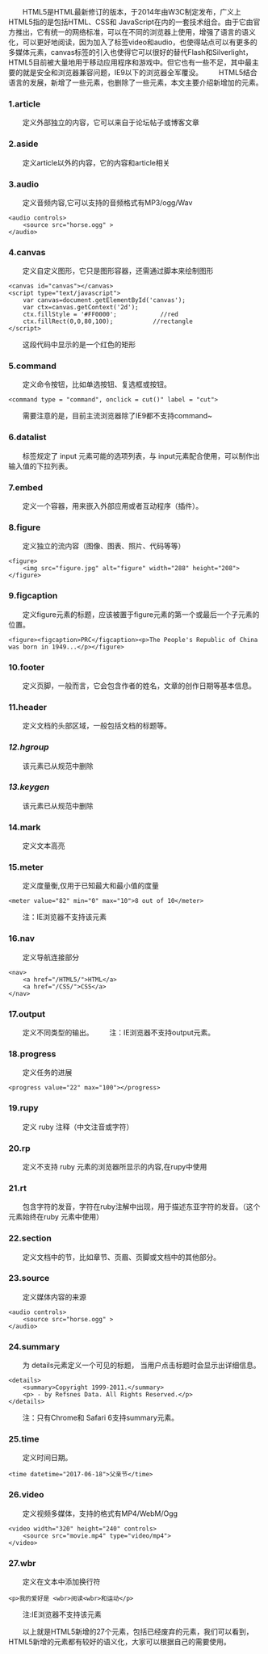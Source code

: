 <!-- #HTML5新增属性 -->
&ensp;&ensp;&ensp;&ensp;HTML5是HTML最新修订的版本，于2014年由W3C制定发布，广义上HTML5指的是包括HTML、CSS和
JavaScript在内的一套技术组合。由于它由官方推出，它有统一的网络标准，可以在不同的浏览器上使用，增强了语言的语义化，可以更好地阅读，因为加入了标签video和audio，也使得站点可以有更多的多媒体元素，canvas标签的引入也使得它可以很好的替代Flash和Silverlight，HTML5目前被大量地用于移动应用程序和游戏中。但它也有一些不足，其中最主要的就是安全和浏览器兼容问题，IE9以下的浏览器全军覆没。
&ensp;&ensp;&ensp;&ensp;HTML5结合语言的发展，新增了一些元素，也删除了一些元素，本文主要介绍新增加的元素。
### 1.article
&ensp;&ensp;&ensp;&ensp;定义外部独立的内容，它可以来自于论坛帖子或博客文章
### 2.aside
&ensp;&ensp;&ensp;&ensp;定义article以外的内容，它的内容和article相关
### 3.audio
&ensp;&ensp;&ensp;&ensp;定义音频内容,它可以支持的音频格式有MP3/ogg/Wav
```
<audio controls>
    <source src="horse.ogg" >
</audio>
```

### 4.canvas
&ensp;&ensp;&ensp;&ensp;定义自定义图形，它只是图形容器，还需通过脚本来绘制图形
```
<canvas id="canvas"></canvas>
<script type="text/javascript">
    var canvas=document.getElementById('canvas');
    var ctx=canvas.getContext('2d');
    ctx.fillStyle = '#FF0000';            //red
    ctx.fillRect(0,0,80,100);           //rectangle
</script>
```

&ensp;&ensp;&ensp;&ensp;这段代码中显示的是一个红色的矩形
### 5.command
&ensp;&ensp;&ensp;&ensp;定义命令按钮，比如单选按钮、复选框或按钮。
```
<command type = "command", onclick = cut()" label = "cut">
```

&ensp;&ensp;&ensp;&ensp;需要注意的是，目前主流浏览器除了IE9都不支持command~
### 6.datalist
&ensp;&ensp;&ensp;&ensp;标签规定了 input 元素可能的选项列表，与 input元素配合使用，可以制作出输入值的下拉列表。
### 7.embed
&ensp;&ensp;&ensp;&ensp;定义一个容器，用来嵌入外部应用或者互动程序（插件）。
### 8.figure
&ensp;&ensp;&ensp;&ensp;定义独立的流内容（图像、图表、照片、代码等等）
```
<figure>
    <img src="figure.jpg" alt="figure" width="288" height="208">
</figure>
```
### 9.figcaption
&ensp;&ensp;&ensp;&ensp;定义figure元素的标题，应该被置于figure元素的第一个或最后一个子元素的位置。
```
<figure><figcaption>PRC</figcaption><p>The People's Republic of China was born in 1949...</p></figure>
```
### 10.footer
&ensp;&ensp;&ensp;&ensp;定义页脚，一般而言，它会包含作者的姓名，文章的创作日期等基本信息。
### 11.header 
&ensp;&ensp;&ensp;&ensp;定义文档的头部区域，一般包括文档的标题等。
### *12.hgroup*
&ensp;&ensp;&ensp;&ensp;该元素已从规范中删除
### *13.keygen*
&ensp;&ensp;&ensp;&ensp;该元素已从规范中删除
### 14.mark
&ensp;&ensp;&ensp;&ensp;定义文本高亮
### 15.meter
&ensp;&ensp;&ensp;&ensp;定义度量衡,仅用于已知最大和最小值的度量
```
<meter value="82" min="0" max="10">8 out of 10</meter>
```

&ensp;&ensp;&ensp;&ensp;注：IE浏览器不支持该元素
### 16.nav
&ensp;&ensp;&ensp;&ensp;定义导航连接部分
```
<nav>
    <a href="/HTML5/">HTML</a> 
    <a href="/CSS/">CSS</a> 
</nav>
```
### 17.output
&ensp;&ensp;&ensp;&ensp;定义不同类型的输出。
&ensp;&ensp;&ensp;&ensp;注：IE浏览器不支持output元素。
### 18.progress
&ensp;&ensp;&ensp;&ensp;定义任务的进展
```
<progress value="22" max="100"></progress>
```
### 19.rupy
&ensp;&ensp;&ensp;&ensp;定义 ruby 注释（中文注音或字符）
### 20.rp
&ensp;&ensp;&ensp;&ensp;定义不支持 ruby 元素的浏览器所显示的内容,在rupy中使用
### 21.rt
&ensp;&ensp;&ensp;&ensp;包含字符的发音，字符在ruby注解中出现，用于描述东亚字符的发音。（这个元素始终在ruby 元素中使用）
### 22.section
&ensp;&ensp;&ensp;&ensp;定义文档中的节，比如章节、页眉、页脚或文档中的其他部分。
### 23.source
&ensp;&ensp;&ensp;&ensp;定义媒体内容的来源
```
<audio controls>
    <source src="horse.ogg" >
</audio>
```
### 24.summary
&ensp;&ensp;&ensp;&ensp;为 details元素定义一个可见的标题，
当用户点击标题时会显示出详细信息。
```
<details>
    <summary>Copyright 1999-2011.</summary>
    <p> - by Refsnes Data. All Rights Reserved.</p>
</details>
```
&ensp;&ensp;&ensp;&ensp;注：只有Chrome和 Safari 6支持summary元素。
### 25.time
&ensp;&ensp;&ensp;&ensp;定义时间日期。
```
<time datetime="2017-06-18">父亲节</time>
```
### 26.video
&ensp;&ensp;&ensp;&ensp;定义视频多媒体，支持的格式有MP4/WebM/Ogg
```
<video width="320" height="240" controls>
    <source src="movie.mp4" type="video/mp4">
</video>
```
### 27.wbr
&ensp;&ensp;&ensp;&ensp;定义在文本中添加换行符
```
<p>我的爱好是 <wbr>阅读<wbr>和运动</p>
```

&ensp;&ensp;&ensp;&ensp;注:IE浏览器不支持该元素

&ensp;&ensp;&ensp;&ensp;以上就是HTML5新增的27个元素，包括已经废弃的元素，我们可以看到，HTML5新增的元素都有较好的语义化，大家可以根据自己的需要使用。
<!-- end2 -->